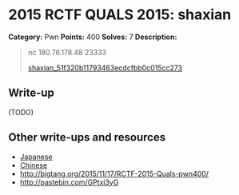 # 2015 RCTF QUALS 2015: shaxian

**Category:** Pwn
**Points:** 400
**Solves:** 7
**Description:**

> nc 180.76.178.48 23333
> 
> 
> [shaxian_51f320b11793463ecdcfbb0c015cc273](./shaxian_51f320b11793463ecdcfbb0c015cc273)


## Write-up

(TODO)

## Other write-ups and resources

* [Japanese](http://ww9210.cn/2015/11/18/rctf-pwn400-shaxian-writeup/)
* [Chinese](http://bobao.360.cn/ctf/detail/155.html)
* <http://bigtang.org/2015/11/17/RCTF-2015-Quals-pwn400/>
* <http://pastebin.com/GPtxi3yG>
